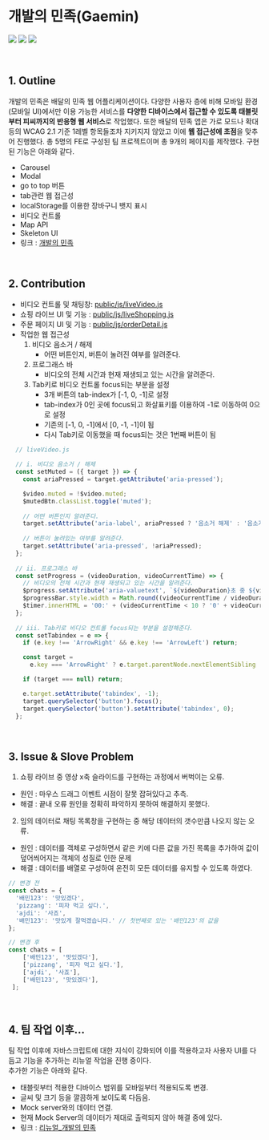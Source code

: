 # 개발의 민족(Gaemin)
<img src="https://img.shields.io/badge/HTML5-E34F26?style=flat&logo=html5&logoColor=white"> <img src="https://img.shields.io/badge/-CSS3-1572B6?style=flat&logo=css3&logoColor=white"> 
  <img src="https://img.shields.io/badge/-Javascript-F7DF1E?style=flat&logo=javascript&logoColor=white">

<br>

## 1. Outline
개발의 민족은 배달의 민족 웹 어플리케이션이다. 다양한 사용자 층에 비해 모바일 환경(모바일 UI)에서만 이용 가능한 서비스를 **다양한 디바이스에서 접근할 수 있도록 태블릿부터 피씨까지의 반응형 웹 서비스**로 작업했다. 또한 배달의 민족 앱은 가로 모드나 확대 등의 WCAG 2.1 기준 1레벨 항목들조차 지키지지 않았고 이에 **웹 접근성에 초점**을 맞추어 진행했다. 총 5명의 FE로 구성된 팀 프로젝트이며 총 9개의 페이지를 제작했다. 구현된 기능은 아래와 같다.
- Carousel
- Modal
- go to top 버튼
- tab관련 웹 접근성
- localStorage를 이용한 장바구니 뱃지 표시
- 비디오 컨트롤
- Map API
- Skeleton UI
- 링크 : [개발의 민족](https://bubobubobo.github.io/Gaemin/main.html)

<br>

## 2. Contribution
- 비디오 컨트롤 및 채팅창: [public/js/liveVideo.js](./public/js/liveVideo.js)
- 쇼핑 라이브 UI 및 기능 : [public/js/liveShopping.js](./public/js/liveShopping.js)
- 주문 페이지 UI 및 기능 : [public/js/orderDetail.js](./public/js/orderDetail.js)
- 작업한 웹 접근성 <br>
   1. 비디오 음소거 / 해제<br>
      - 어떤 버튼인지, 버튼이 눌려진 여부를 알려준다.
   2. 프로그래스 바 <br>
      - 비디오의 전체 시간과 현재 재생되고 있는 시간을 알려준다.
   3. Tab키로 비디오 컨트롤 focus되는 부분을 설정<br>
      - 3개 버튼의 tab-index가 [-1, 0, -1]로 설정
      - tab-index가 0인 곳에 focus되고 화살표키를 이용하여 -1로 이동하여 0으로 설정
      - 기존의 [-1, 0, -1]에서 [0, -1, -1]이 됨
      - 다시 Tab키로 이동했을 때 focus되는 것은 1번째 버튼이 됨
```javascript
  // liveVideo.js
  
  // i. 비디오 음소거 / 해제
  const setMuted = ({ target }) => {
    const ariaPressed = target.getAttribute('aria-pressed');

    $video.muted = !$video.muted;
    $mutedBtn.classList.toggle('muted');
    
    // 어떤 버튼인지 알려준다.
    target.setAttribute('aria-label', ariaPressed ? '음소거 해제' : '음소거');
    
    // 버튼이 눌려있는 여부를 알려준다.
    target.setAttribute('aria-pressed', !ariaPressed);
  };
  
  // ii. 프로그래스 바
  const setProgress = (videoDuration, videoCurrentTime) => {
    // 비디오의 전체 시간과 현재 재생되고 있는 시간을 알려준다.
    $progress.setAttribute('aria-valuetext', `${videoDuration}초 중 ${videoCurrentTime}초 재생 중`);
    $progressBar.style.width = Math.round((videoCurrentTime / videoDuration) * 100) + '%';
    $timer.innerHTML = '00:' + (videoCurrentTime < 10 ? '0' + videoCurrentTime : videoCurrentTime);
  };
  
  // iii. Tab키로 비디오 컨트롤 focus되는 부분을 설정해준다.
  const setTabindex = e => {
    if (e.key !== 'ArrowRight' && e.key !== 'ArrowLeft') return;

    const target =
      e.key === 'ArrowRight' ? e.target.parentNode.nextElementSibling : e.target.parentNode.previousElementSibling;

    if (target === null) return;

    e.target.setAttribute('tabindex', -1);
    target.querySelector('button').focus();
    target.querySelector('button').setAttribute('tabindex', 0);
  };
```

<br>

## 3. Issue & Slove Problem
1. 쇼핑 라이브 중 영상 x축 슬라이드를 구현하는 과정에서 버벅이는 오류.
- 원인 : 마우스 드래그 이벤트 시점이 잘못 잡혀있다고 추측.
- 해결 : 끝내 오류 원인을 정확히 파악하지 못하여 해결하지 못했다.

2. 임의 데이터로 채팅 목록창을 구현하는 중 해당 데이터의 갯수만큼 나오지 않는 오류.
- 원인 : 데이터를 객체로 구성하면서 같은 키에 다른 값을 가진 목록을 추가하여 값이 덮어씌어지는 객체의 성질로 인한 문제
- 해결 : 데이터를 배열로 구성하여 온전히 모든 데이터를 유지할 수 있도록 하였다.

```javascript
// 변경 전
const chats = {
  '배민123': '맛있겠다',
  'pizzang': '피자 먹고 싶다.',
  'ajdi': '사죠',
  '배민123': '맛있게 잘먹겠습니다.' // 첫번째로 있는 '배민123'의 값을 
};
```

```javascript
// 변경 후
const chats = [
    ['배민123', '맛있겠다'],
    ['pizzang', '피자 먹고 싶다.'],
    ['ajdi', '사죠'],
    ['배민123', '맛있겠다'],
 ];
```
<br>

## 4. 팀 작업 이후...
팀 작업 이후에 자바스크립트에 대한 지식이 강화되어 이를 적용하고자 사용자 UI를 다듬고 기능을 추가하는 리뉴얼 작업을 진행 중이다. <br>
추가한 기능은 아래와 같다.
- 태블릿부터 적용한 디바이스 범위를 모바일부터 적용되도록 변경.
- 글씨 및 크기 등을 깔끔하게 보이도록 다듬음.
- Mock server와의 데이터 연결.
- 현재 Mock Server의 데이터가 제대로 출력되지 않아 해결 중에 있다. 
- 링크 : [리뉴얼_개발의 민족](https://gaemin.vercel.app/)
